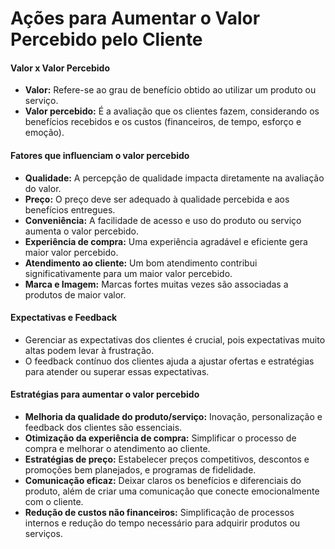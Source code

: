# Ações para Aumentar o Valor Percebido pelo Cliente

#### Valor x Valor Percebido
- **Valor:** Refere-se ao grau de benefício obtido ao utilizar um produto ou serviço.
- **Valor percebido:** É a avaliação que os clientes fazem, considerando os benefícios recebidos e os custos (financeiros, de tempo, esforço e emoção).

#### Fatores que influenciam o valor percebido
- **Qualidade:** A percepção de qualidade impacta diretamente na avaliação do valor.
- **Preço:** O preço deve ser adequado à qualidade percebida e aos benefícios entregues.
- **Conveniência:** A facilidade de acesso e uso do produto ou serviço aumenta o valor percebido.
- **Experiência de compra:** Uma experiência agradável e eficiente gera maior valor percebido.
- **Atendimento ao cliente:** Um bom atendimento contribui significativamente para um maior valor percebido.
- **Marca e Imagem:** Marcas fortes muitas vezes são associadas a produtos de maior valor.

#### Expectativas e Feedback
- Gerenciar as expectativas dos clientes é crucial, pois expectativas muito altas podem levar à frustração. 
- O feedback contínuo dos clientes ajuda a ajustar ofertas e estratégias para atender ou superar essas expectativas.

#### Estratégias para aumentar o valor percebido
- **Melhoria da qualidade do produto/serviço:** Inovação, personalização e feedback dos clientes são essenciais.
- **Otimização da experiência de compra:** Simplificar o processo de compra e melhorar o atendimento ao cliente.
- **Estratégias de preço:** Estabelecer preços competitivos, descontos e promoções bem planejados, e programas de fidelidade.
- **Comunicação eficaz:** Deixar claros os benefícios e diferenciais do produto, além de criar uma comunicação que conecte emocionalmente com o cliente.
- **Redução de custos não financeiros:** Simplificação de processos internos e redução do tempo necessário para adquirir produtos ou serviços.